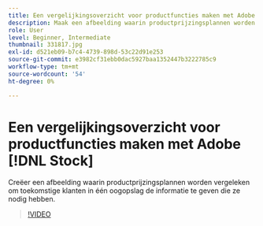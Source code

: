 ```yaml
---
title: Een vergelijkingsoverzicht voor productfuncties maken met Adobe [!DNL Stock]
description: Maak een afbeelding waarin productprijzingsplannen worden vergeleken om toekomstige klanten in één oogopslag de informatie te geven die ze nodig hebben
role: User
level: Beginner, Intermediate
thumbnail: 331817.jpg
exl-id: d521eb09-b7c4-4739-898d-53c22d91e253
source-git-commit: e3982cf31ebb0dac5927baa1352447b3222785c9
workflow-type: tm+mt
source-wordcount: '54'
ht-degree: 0%

---
```


# Een vergelijkingsoverzicht voor productfuncties maken met Adobe [!DNL Stock]

Creëer een afbeelding waarin productprijzingsplannen worden vergeleken om toekomstige klanten in één oogopslag de informatie te geven die ze nodig hebben.

>[!VIDEO](https://video.tv.adobe.com/v/331817?hidetitle=true)
